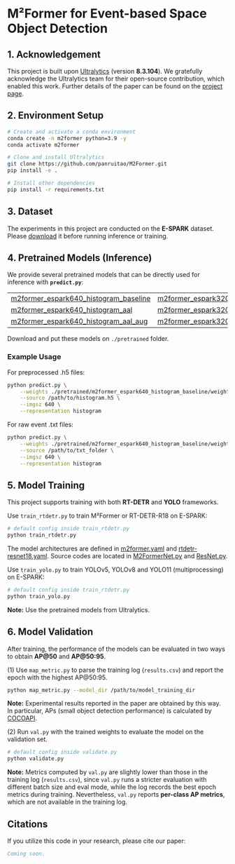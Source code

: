 # M²Former for Event-based Space Object Detection

## 1. Acknowledgement

This project is built upon [Ultralytics](https://github.com/ultralytics/ultralytics) (version **8.3.104**). 
We gratefully acknowledge the Ultralytics team for their open-source contribution, which enabled this work. 
Further details of the paper can be found on the [project page](https://iamie-vision.github.io/M2Former/).


## 2. Environment Setup
```bash
# Create and activate a conda environment
conda create -n m2former python=3.9 -y
conda activate m2former

# Clone and install Ultralytics
git clone https://github.com/panruitao/M2Former.git
pip install -e .

# Install other dependencies
pip install -r requirements.txt
```


## 3. Dataset

The experiments in this project are conducted on the **E-SPARK** dataset. Please [download](https://zenodo.org/) it before running inference or training.


## 4. Pretrained Models (Inference)

We provide several pretrained models that can be directly used for inference with **`predict.py`**:
<table>
  <tr>
    <td><a href="https://drive.google.com/file/d/1i-ENNkdQppkNj898WfxqBavr45fCkerM/view?usp=drive_link">
        m2former_espark640_histogram_baseline</a></td>
    <td><a href="https://drive.google.com/file/d/1DiFkDuhitIqgueLSqDuvXDKK7OV7Xs7m/view?usp=drive_link">
        m2former_espark320_histogram_baseline</a></td>
  </tr>
  <tr>
    <td><a href="https://drive.google.com/file/d/1OUw2fNyQj-imXCznUgu8Yt2TYRi3k8A0/view?usp=drive_link">
        m2former_espark640_histogram_aal</a></td>
    <td><a href="https://drive.google.com/file/d/12wOeAB7QRQHsnXeE7SPhteLkN7ghiydg/view?usp=drive_link">
        m2former_espark320_histogram_aal</a></td>
  </tr>
  <tr>
    <td><a href="https://drive.google.com/file/d/1vJW7i2DJ2c9PfntmRycf6V5GEwu83Vw2/view?usp=drive_link">
        m2former_espark640_histogram_aal_aug</a></td>
    <td><a href="https://drive.google.com/file/d/1V937GuSTW0j5fpK_7WWOZXUSiWBME6Uf/view?usp=drive_link">
        m2former_espark320_histogram_aal_aug</a></td>
  </tr>
</table>

Download and put these models on `./pretrained` folder.

### Example Usage

For preprocessed .h5 files:
```bash
python predict.py \
    --weights ./pretrained/m2former_espark640_histogram_baseline/weights/best.pt \
    --source /path/to/histogram.h5 \
    --imgsz 640 \
    --representation histogram
```
For raw event .txt files:
```bash
python predict.py \
    --weights ./pretrained/m2former_espark640_histogram_baseline/weights/best.pt \
    --source /path/to/txt_folder \
    --imgsz 640 \
    --representation histogram
```


## 5. Model Training

This project supports training with both **RT-DETR** and **YOLO** frameworks.

Use `train_rtdetr.py` to train M²Former or RT-DETR-R18 on E-SPARK:
```bash
# default config inside train_rtdetr.py
python train_rtdetr.py
```
The model architectures are defined in [m2former.yaml](ultralytics/cfg/models/rt-detr/m2former.yaml) and [rtdetr-resnet18.yaml](ultralytics/cfg/models/rt-detr/rtdetr-resnet18.yaml). 
Source codes are located in [M2FormerNet.py](ultralytics/nn/AddModules/M2FormerNet.py) and [ResNet.py](ultralytics/nn/AddModules/ResNet.py).

Use `train_yolo.py` to train YOLOv5, YOLOv8 and YOLO11 (multiprocessing) on E-SPARK:
```bash
# default config inside train_rtdetr.py
python train_yolo.py
```
**Note:** Use the pretrained models from Ultralytics.


## 6. Model Validation

After training, the performance of the models can be evaluated in two ways to obtain **AP@50** and **AP@50:95**.

(1) Use `map_metric.py` to parse the training log (`results.csv`) and report the epoch with the highest AP@50:95.
```bash
python map_metric.py --model_dir /path/to/model_training_dir
```
**Note:** Experimental results reported in the paper are obtained by this way. 
In particular, APs (small object detection performance) is calculated by [COCOAPI](https://github.com/cocodataset/cocoapi).

(2) Run `val.py` with the trained weights to evaluate the model on the validation set.
```bash
# default config inside validate.py
python validate.py
```
**Note:** Metrics computed by `val.py` are slightly lower than those in the training log (`results.csv`), since `val.py` runs 
a stricter evaluation with different batch size and eval mode, while the log records the best epoch metrics during training. 
Nevertheless, `val.py` reports **per-class AP metrics**, which are not available in the training log.


## Citations

If you utilize this code in your research, please cite our paper:
```bibtex
Coming soon.
```

